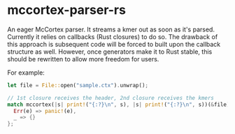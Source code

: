 # mccortex-parser-rs
An eager McCortex parser. It streams a kmer out as soon as it's parsed. Currently it relies on callbacks (Rust closures) to do so.
The drawback of this approach is subsequent code will be forced to built upon the callback structure as well. However, once generators make it to Rust stable,
this should be rewritten to allow more freedom for users.

For example:
```rust
let file = File::open("sample.ctx").unwrap();

// 1st closure receives the header, 2nd closure receives the kmers
match mccortex(|s| print!("{:?}\n", s), |s| print!("{:?}\n", s))(&file) {
  Err(e) => panic!(e),
  _ => {}
};
```

